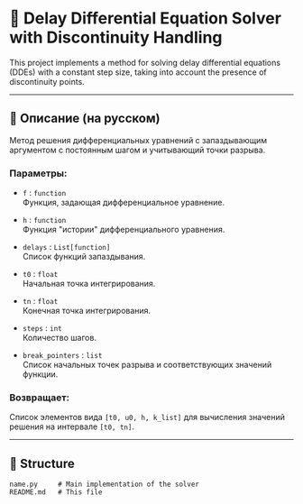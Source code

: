# 🧮 Delay Differential Equation Solver with Discontinuity Handling

This project implements a method for solving delay differential equations (DDEs) with a constant step size, taking into account the presence of discontinuity points.

---

## 📌 Описание (на русском)

Метод решения дифференциальных уравнений с запаздывающим аргументом с постоянным шагом и учитывающий точки разрыва.

### Параметры:

- `f` : `function`  
  Функция, задающая дифференциальное уравнение.

- `h` : `function`  
  Функция "истории" дифференциального уравнения.

- `delays` : `List[function]`  
  Список функций запаздывания.

- `t0` : `float`  
  Начальная точка интегрирования.

- `tn` : `float`  
  Конечная точка интегрирования.

- `steps` : `int`  
  Количество шагов.

- `break_pointers` : `list`  
  Список начальных точек разрыва и соответствующих значений функции.

### Возвращает:
Список элементов вида `[t0, u0, h, k_list]` для вычисления значений решения на интервале `[t0, tn]`.

---

## 📁 Structure

```text
name.py     # Main implementation of the solver  
README.md   # This file
